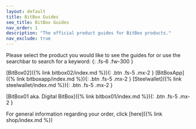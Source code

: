 ```yaml
---
layout: default
title: BitBox Guides
seo_title: BitBox Guides
nav_order: 1
description: "The official product guides for BitBox products."
nav_exclude: true
---
```

Please select the product you would like to see the guides for or use the searchbar to search for a keyword:
{: .fs-6 .fw-300 }

[BitBox02]({% link bitbox02/index.md %}){: .btn .fs-5 .mx-2 }
[BitBoxApp]({% link bitboxapp/index.md %}){: .btn .fs-5 .mx-2  }
[Steelwallet]({% link steelwallet/index.md %}){: .btn .fs-5 .mx-2 }

[BitBox01 aka. Digital BitBox]({% link bitbox01/index.md %}){: .btn .fs-5 .mx-2  }

For general information regarding your order, click [here]({% link shop/index.md %})
